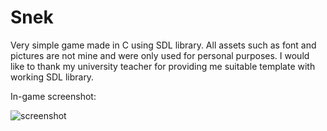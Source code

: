 # Snek
Very simple game made in C using SDL library. All assets such as font and pictures are not mine and were only used for personal purposes. I would like to thank my university teacher for providing me suitable template with working SDL library.

In-game screenshot:

![screenshot](https://user-images.githubusercontent.com/19817784/117893199-4965c680-b2ba-11eb-90f6-e37ff56b02dd.png)
